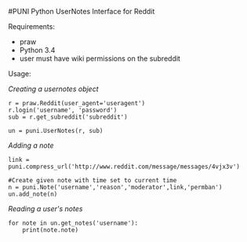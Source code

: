 #PUNI
Python UserNotes Interface for Reddit

Requirements:
* praw
* Python 3.4
* user must have wiki permissions on the subreddit

Usage:

*Creating a usernotes object*

    r = praw.Reddit(user_agent='useragent')
    r.login('username', 'password')
    sub = r.get_subreddit('subreddit')

    un = puni.UserNotes(r, sub)
    
*Adding a note*

    link = puni.compress_url('http://www.reddit.com/message/messages/4vjx3v')
    
    #Create given note with time set to current time
    n = puni.Note('username','reason','moderator',link,'permban')
    un.add_note(n)

*Reading a user's notes*
    
    for note in un.get_notes('username'):
        print(note.note)
